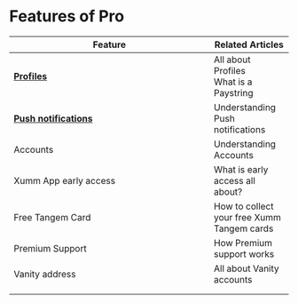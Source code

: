 # Features of Pro

<table><thead><tr><th width="345">Feature</th><th>Related Articles</th></tr></thead><tbody><tr><td><a href="profiles/all-about-profiles.md"><strong>Profiles</strong></a></td><td>All about Profiles<br>What is a Paystring</td></tr><tr><td><a href="push-notifications.md"><strong>Push notifications</strong></a></td><td>Understanding Push notifications</td></tr><tr><td>Accounts</td><td>Understanding Accounts</td></tr><tr><td>Xumm App early access</td><td>What is early access all about?</td></tr><tr><td>Free Tangem Card</td><td>How to collect your free Xumm Tangem cards</td></tr><tr><td>Premium Support</td><td>How Premium support works</td></tr><tr><td>Vanity address</td><td>All about Vanity accounts</td></tr><tr><td></td><td></td></tr><tr><td></td><td></td></tr></tbody></table>

